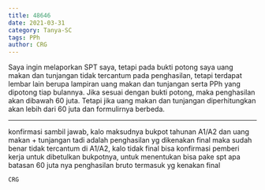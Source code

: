 ```yaml
---
title: 48646
date: 2021-03-31
category: Tanya-SC
tags: PPh
author: CRG
---
```


Saya ingin melaporkan SPT saya, tetapi pada bukti potong saya uang makan dan tunjangan tidak tercantum pada penghasilan, tetapi terdapat lembar lain berupa lampiran uang makan dan tunjangan serta PPh yang dipotong tiap bulannya. Jika sesuai dengan bukti potong, maka penghasilan akan dibawah 60 juta. Tetapi jika uang makan dan tunjangan diperhitungkan akan lebih dari 60 juta dan formulirnya berbeda.

---

konfirmasi sambil jawab, kalo maksudnya bukpot tahunan A1/A2 dan uang makan + tunjangan tadi adalah penghasilan yg dikenakan final maka sudah benar tidak tercantum di A1/A2, kalo tidak final bisa konfirmasi pemberi kerja untuk dibetulkan bukpotnya, untuk menentukan bisa pake spt apa batasan 60 juta nya penghasilan bruto termasuk yg kenakan final

`CRG`
